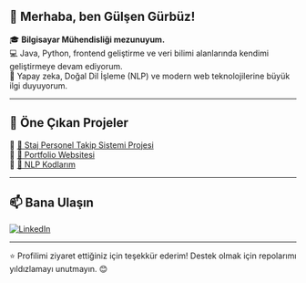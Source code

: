 ## 👋 Merhaba, ben Gülşen Gürbüz!

🎓 **Bilgisayar Mühendisliği mezunuyum.**  
💻 Java, Python, frontend geliştirme ve veri bilimi alanlarında kendimi geliştirmeye devam ediyorum.  
🤖 Yapay zeka, Doğal Dil İşleme (NLP) ve modern web teknolojilerine büyük ilgi duyuyorum.

---

## 🚀 Öne Çıkan Projeler
🔹 [📂 Staj Personel Takip Sistemi Projesi](https://github.com/gulsengurbuz/Staj-personel-takip-sistemi)  
🔹 [📂 Portfolio Websitesi](https://github.com/gulsengurbuz/portfolio)  
🔹 [📂 NLP Kodlarım](https://github.com/gulsengurbuz/NLP)

---

## 📫 Bana Ulaşın
[![LinkedIn](https://img.shields.io/badge/LinkedIn-Profile-blue?logo=linkedin)](https://www.linkedin.com/in/gülşen-g-39a42b225)

---

⭐ Profilimi ziyaret ettiğiniz için teşekkür ederim! Destek olmak için repolarımı yıldızlamayı unutmayın. 😊
